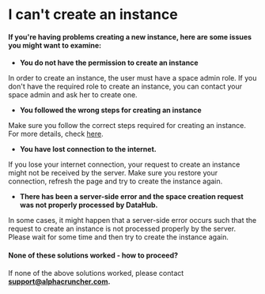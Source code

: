 # I can't create an instance

#### If you're having problems creating a new instance, here are some issues you might want to examine:

* **You do not have the permission to create an instance**

In order to create an instance, the user must have a space admin role. If you don't have the required role to create an instance, you can contact your space admin and ask her to create one. 

* **You followed the wrong steps for creating an instance**

Make sure you follow the correct steps required for creating an instance. For more details, check [here](../../actions/space-management/create-an-instance/).

* **You have lost connection to the internet.**

If you lose your internet connection, your request to create an instance might not be received by the server. Make sure you restore your connection, refresh the page and try to create the instance again.

* **There has been a server-side error and the space creation request was not properly processed by DataHub.**

In some cases, it might happen that a server-side error occurs such that the request to create an instance is not processed properly by the server. Please wait for some time and then try to create the instance again.

####  None of these solutions worked - how to proceed?

If none of the above solutions worked, please contact **support@alphacruncher.com.**

